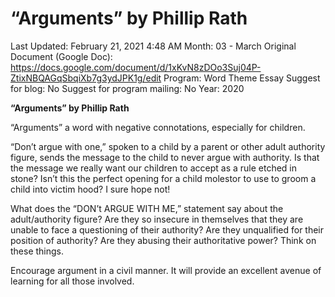 # “Arguments” by Phillip Rath

Last Updated: February 21, 2021 4:48 AM
Month: 03 - March
Original Document (Google Doc): https://docs.google.com/document/d/1xKvN8zDOo3Suj04P-ZtixNBQAGqSbqiXb7g3ydJPK1g/edit
Program: Word Theme Essay
Suggest for blog: No
Suggest for program mailing: No
Year: 2020

**“Arguments” by Phillip Rath**

“Arguments” a word with negative connotations, especially for children.

“Don’t argue with one,” spoken to a child by a parent or other adult authority figure, sends the message to the child to never argue with authority. Is that the message we really want our children to accept as a rule etched in stone? Isn’t this the perfect opening for a child molestor to use to groom a child into victim hood? I sure hope not!

What does the “DON’t ARGUE WITH ME,” statement say about the adult/authority figure? Are they so insecure in themselves that they are unable to face a questioning of their authority? Are they unqualified for their position of authority? Are they abusing their authoritative power? Think on these things.

Encourage argument in a civil manner. It will provide an excellent avenue of learning for all those involved.